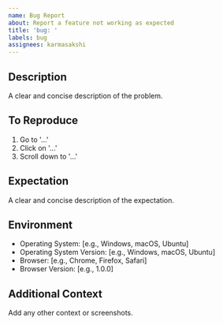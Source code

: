 ```yaml
---
name: Bug Report
about: Report a feature not working as expected
title: 'bug: '
labels: bug
assignees: karmasakshi
---
```


## Description

A clear and concise description of the problem.

## To Reproduce

1. Go to '...'
2. Click on '...'
3. Scroll down to '...'

## Expectation

A clear and concise description of the expectation.

## Environment

- Operating System: [e.g., Windows, macOS, Ubuntu]
- Operating System Version: [e.g., Windows, macOS, Ubuntu]
- Browser: [e.g., Chrome, Firefox, Safari]
- Browser Version: [e.g., 1.0.0]

## Additional Context

Add any other context or screenshots.
